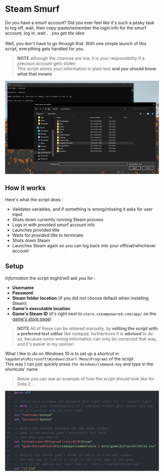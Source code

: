 # Steam Smurf

Do you have a smurf account? Did you ever feel like
it's such a pesky task to log off, wait, then copy-paste/remember
the login info for the smurf account, log in, wait . . 
*you get the idea*
<br/><br/>
Well, you don't have to go through that. With one
simple launch of this script, everything gets handled
for you.

> **NOTE** although the chances are low, it is your responsibility if a precious account gets stolen
> <br/>This script stores your information in plain text **and you should know what that means**

![demo](https://raw.githubusercontent.com/FLevent29/steam-smurf/master/demo.png)

## How it works

Here's what the script does :
- Validates variables, and if something is wrong/missing it asks for user input
- Shuts down currently running Steam process 
- Logs in with provided smurf account info
- Launches provided title 
- Waits for provided title to terminate 
- Shuts down Steam 
- Launches Steam again so you can log back into your official/whichever account

## Setup

_Information_ the script might/will ask you for :
- **Username**
- **Password**
- **Steam folder location** (if you did not choose default when installing Steam)
- **Game's executable location**
- **Game's Steam ID** (it's right next to ```store.steampowered.com/app/``` on the [game's store page](https://store.steampowered.com/))

> **NOTE** All of these can be entered manually, by **editing the script with a preferred text editor** like notepad,
> furthermore it is _**advised**_ to do so, because some wrong 
> information can only be corrected that way, and it's easier in my opinion
 
What I like to do on Windows 10 is to set up a _shortcut_ in ```%appdata%\Microsoft\Windows\Start Menu\Programs``` of the script<br/>
This way I can just quickly press ```the Windows/Command-key``` and type in the shortcuts' name
> Below you can see an example of how the script should look like for Dota 2 . .

![demo1](https://raw.githubusercontent.com/FLevent29/steam-smurf/master/demo1.png?raw=true)